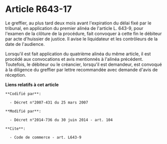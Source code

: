 # Article R643-17

Le greffier, au plus tard deux mois avant l'expiration du délai fixé par le tribunal, en application du premier alinéa de
l'article L. 643-9, pour l'examen de la clôture de la procédure, fait convoquer à cette fin le débiteur par acte d'huissier
de justice. Il avise le liquidateur et les contrôleurs de la date de l'audience. 

Lorsqu'il est fait application du quatrième alinéa du même article, il est procédé aux convocations et avis mentionnés à
l'alinéa précédent. Toutefois, le débiteur ou le créancier, lorsqu'il est demandeur, est convoqué à la diligence du greffier
par lettre recommandée avec demande d'avis de réception.

**Liens relatifs à cet article**

	**Codifié par**:

	  - Décret n°2007-431 du 25 mars 2007

	**Modifié par**:

	  - Décret n°2014-736 du 30 juin 2014 - art. 104

	**Cite**:

	  - Code de commerce - art. L643-9
